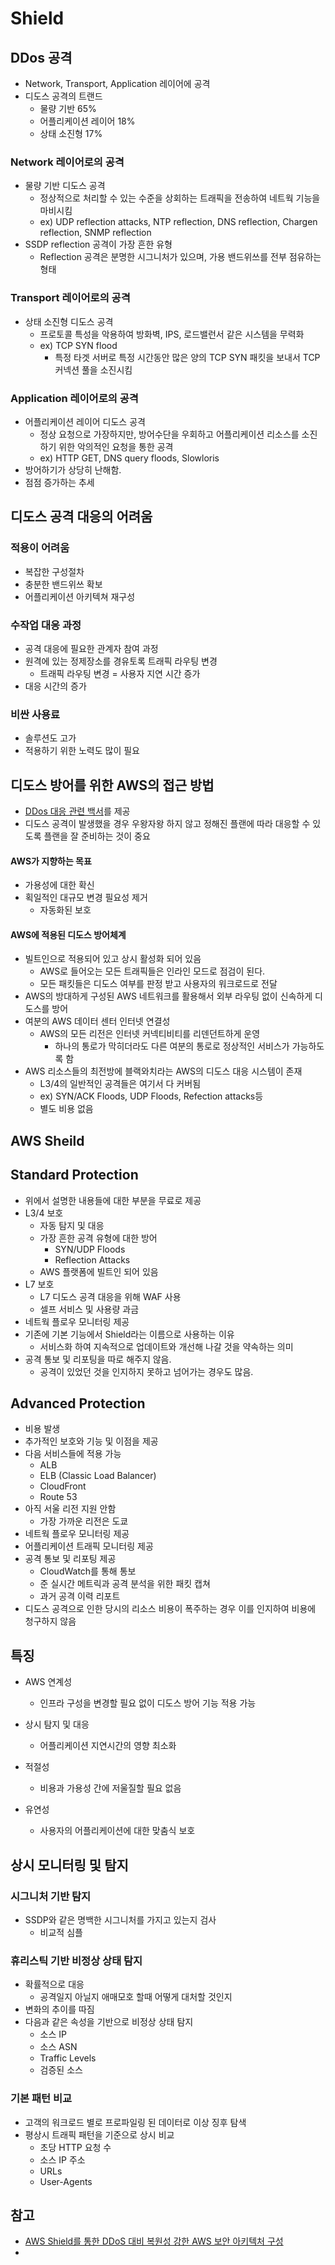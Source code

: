 # Shield

## DDos 공격

* Network, Transport, Application 레이어에 공격
* 디도스 공격의 트랜드
  * 물량 기반 65%
  * 어플리케이션 레이어 18%
  * 상태 소진형 17%



### Network 레이어로의 공격

* 물량 기반 디도스 공격
  * 정상적으로 처리할 수 있는 수준을 상회하는 트래픽을 전송하여 네트웍 기능을 마비시킴
  * ex) UDP reflection attacks, NTP reflection, DNS reflection, Chargen reflection, SNMP reflection
* SSDP reflection 공격이 가장 흔한 유형
  * Reflection 공격은 분명한 시그니처가 있으며, 가용 밴드위쓰를 전부 점유하는 형태



### Transport 레이어로의 공격

* 상태 소진형 디도스 공격
  * 프로토콜 특성을 악용하여 방화벽, IPS, 로드밸런서 같은 시스템을 무력화
  * ex) TCP SYN flood
    * 특정 타겟 서버로 특정 시간동안 많은 양의 TCP SYN 패킷을 보내서 TCP 커넥션 풀을 소진시킴



### Application 레이어로의 공격

* 어플리케이션 레이어 디도스 공격
  * 정상 요청으로 가장하지만, 방어수단을 우회하고 어플리케이션 리소스를 소진하기 위한 악의적인 요청을 통한 공격
  * ex) HTTP GET, DNS query floods, Slowloris
* 방어하기가 상당히 난해함.
* 점점 증가하는 추세





## 디도스 공격 대응의 어려움

### 적용이 어려움

* 복잡한 구성절차
* 충분한 밴드위쓰 확보
* 어플리케이션 아키텍쳐 재구성



### 수작업 대응 과정

* 공격 대응에 필요한 관계자 참여 과정
* 원격에 있는 정제장소를 경유토록 트래픽 라우팅 변경
  * 트래픽 라우팅 변경 = 사용자 지연 시간 증가
* 대응 시간의 증가



### 비싼 사용료

* 솔루션도 고가
* 적용하기 위한 노력도 많이 필요



## 디도스 방어를 위한 AWS의 접근 방법

* [DDos 대응 관련 백서](https://d0.awsstatic.com/International/ko_KR/whitepapers/DDoS_White_Paper.pdf)를 제공
* 디도스 공격이 발생했을 경우 우왕자왕 하지 않고 정해진 플랜에 따라 대응할 수 있도록 플랜을 잘 준비하는 것이 중요



#### AWS가 지향하는 목표

* 가용성에 대한 확신
* 획일적인 대규모 변경 필요성 제거
  * 자동화된 보호



#### AWS에 적용된 디도스 방어체계

* 빌트인으로 적용되어 있고 상시 활성화 되어 있음
  * AWS로 들어오는 모든 트래픽들은 인라인 모드로 점검이 된다.
  * 모든 패킷들은 디도스 여부를 판정 받고 사용자의 워크로드로 전달
* AWS의 방대하게 구성된 AWS 네트워크를 활용해서 외부 라우팅 없이 신속하게 디도스를 방어
* 여분의 AWS 데이터 센터 인터넷 연결성
  * AWS의 모든 리전은 인터넷 커넥티비티를 리덴던트하게 운영
    * 하나의 통로가 막히더라도 다른 여분의 통로로 정상적인 서비스가 가능하도록 함
* AWS 리소스들의 최전방에 블랙와치라는 AWS의 디도스 대응 시스템이 존재
  * L3/4의 일반적인 공격들은 여기서 다 커버됨
  * ex) SYN/ACK Floods, UDP Floods, Refection attacks등
  * 별도 비용 없음



## AWS Sheild

## Standard Protection

* 위에서 설명한 내용들에 대한 부분을 무료로 제공
* L3/4 보호
  * 자동 탐지 및 대응
  * 가장 흔한 공격 유형에 대한 방어
    * SYN/UDP Floods
    * Reflection Attacks
  * AWS 플랫폼에 빌트인 되어 있음
* L7 보호
  * L7 디도스 공격 대응을 위해 WAF 사용
  * 셀프 서비스 및 사용량 과금
* 네트웍 플로우 모니터링 제공
* 기존에 기본 기능에서 Shield라는 이름으로 사용하는 이유
  * 서비스화 하여 지속적으로 업데이트와 개선해 나갈 것을 약속하는 의미
* 공격 통보 및 리포팅을 따로 해주지 않음.
  * 공격이 있었던 것을 인지하지 못하고 넘어가는 경우도 많음.





## Advanced Protection

* 비용 발생
* 추가적인 보호와 기능 및 이점을 제공
* 다음 서비스들에 적용 가능
  * ALB
  * ELB (Classic Load Balancer)
  * CloudFront
  * Route 53
* 아직 서울 리전 지원 안함
  * 가장 가까운 리전은 도쿄
* 네트웍 플로우 모니터링 제공
* 어플리케이션 트래픽 모니터링 제공
* 공격 통보 및 리포팅 제공
  * CloudWatch를 통해 통보
  * 준 실시간 메트릭과 공격 분석을 위한 패킷 캡쳐
  * 과거 공격 이력 리포트
* 디도스 공격으로 인한 당시의 리소스 비용이 폭주하는 경우 이를 인지하여 비용에 청구하지 않음





## 특징

* AWS 연계성

  * 인프라 구성을 변경할 필요 없이 디도스 방어 기능 적용 가능
* 상시 탐지 및 대응
  * 어플리케이션 지연시간의 영향 최소화
* 적절성
  * 비용과 가용성 간에 저울질할 필요 없음
* 유연성
  * 사용자의 어플리케이션에 대한 맞춤식 보호




## 상시 모니터링 및 탐지

### 시그니처 기반 탐지

* SSDP와 같은 명백한 시그니처를 가지고 있는지 검사
  * 비교적 심플



### 휴리스틱 기반 비정상 상태 탐지

* 확률적으로 대응
  * 공격일지 아닐지 애매모호 할때 어떻게 대처할 것인지
* 변화의 추이를 따짐
* 다음과 같은 속성을 기반으로 비정상 상태 탐지
  * 소스 IP
  * 소스 ASN
  * Traffic Levels
  * 검증된 소스



### 기본 패턴 비교

* 고객의 워크로드 별로 프로파일링 된 데이터로 이상 징후 탐색
* 평상시 트래픽 패턴을 기준으로 상시 비교
  * 초당 HTTP 요청 수
  * 소스 IP 주소
  * URLs
  * User-Agents



## 참고

* [AWS Shield를 통한 DDoS 대비 복원성 강한 AWS 보안 아키텍처 구성](https://www.youtube.com/watch?v=aetVvzrumIQ)
* ​